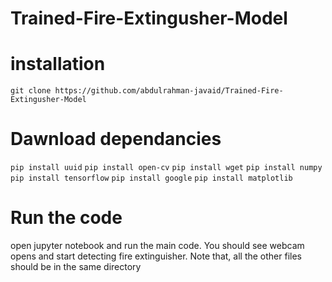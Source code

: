 # Trained-Fire-Extingusher-Model

# installation
`git clone https://github.com/abdulrahman-javaid/Trained-Fire-Extingusher-Model`

# Dawnload dependancies
`pip install uuid`  `pip install open-cv`
`pip install wget`
`pip install numpy`
`pip install tensorflow`
`pip install google`
`pip install matplotlib`

# Run the code
open jupyter notebook and run the main code. 
You should see webcam opens and start detecting fire extinguisher.
Note that, all the other files should be in the same directory
